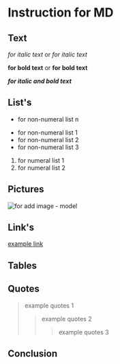 # Instruction for MD

## Text

*for italic text* or _for italic text_

**for bold text** or __for bold text__

*__for italic and bold text__*

## List's

+ for non-numeral list n
* for non-numeral list 1
* for non-numeral list 2
* for non-numeral list 3

1. for numeral list 1
2. for numeral list 2

## Pictures

![for add image - model](/gb_study_project/pic_1.jpg)

## Link's

[example link](http://google.com/ "additional description")

## Tables

## Quotes

>example quotes 1
>>example quotes 2
>>>example quotes 3

## Conclusion